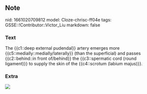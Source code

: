 ## Note
nid: 1661020709812
model: Cloze-chrisc-ff04e
tags: GSSE::!Contributor::Victor_Liu
markdown: false

### Text
The {{c1::deep external pudendal}} artery emerges more {{c5::medially::medially/laterally}} (than the superficial) and passes {{c2::behind::in front of/behind}} the {{c3::spermatic cord (round ligament)}} to supply the skin of the {{c4::scrotum (labium majus)}}.

### Extra
<img src="paste-45aa0efe539f8e297098965c4c174bd629b8daa0.jpg">
